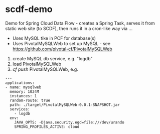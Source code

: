 # scdf-demo
Demo for Spring Cloud Data Flow - creates a Spring Task, serves it from static web site (to SCDF), then runs it in a cron-like way via ...

- Uses MySQL tike in PCF for database(s)
- Uses PivotalMySQLWeb to set up MySQL - see https://github.com/pivotal-cf/PivotalMySQLWeb

1. create MySQL db service, e.g. "logdb"
2. load PivotalMySQLWeb 
3. *cf push* PivotalMySQLWeb, e.g.
```
---
applications:
- name: mysqlweb
  memory: 1024M
  instances: 1
  random-route: true
  path: ./target/PivotalMySQLWeb-0.0.1-SNAPSHOT.jar
  services:
    - logdb
  env:
    JAVA_OPTS: -Djava.security.egd=file:///dev/urando
    SPRING_PROFILES_ACTIVE: cloud
```
